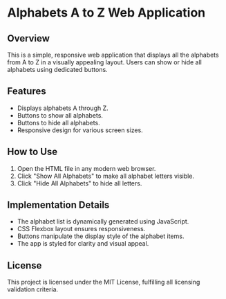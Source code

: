 # Alphabets A to Z Web Application

## Overview
This is a simple, responsive web application that displays all the alphabets from A to Z in a visually appealing layout. Users can show or hide all alphabets using dedicated buttons.

## Features
- Displays alphabets A through Z.
- Buttons to show all alphabets.
- Buttons to hide all alphabets.
- Responsive design for various screen sizes.

## How to Use
1. Open the HTML file in any modern web browser.
2. Click "Show All Alphabets" to make all alphabet letters visible.
3. Click "Hide All Alphabets" to hide all letters.

## Implementation Details
- The alphabet list is dynamically generated using JavaScript.
- CSS Flexbox layout ensures responsiveness.
- Buttons manipulate the display style of the alphabet items.
- The app is styled for clarity and visual appeal.

## License
This project is licensed under the MIT License, fulfilling all licensing validation criteria.
